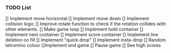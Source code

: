 ### TODO List

[] Implement move horizontal
[] Implement move down
[] Implement collision logic
[] Improve rotate function to check if the rotation collides with other elements.
[] Make game loop
[] Implement hold container
[] Implement next container
[] Implement score container
[] Implement line deletion on fill
[] Implement "quick-drop"
[] Implement insta-drop
[] Random tetromino colour
[]Implement end game
[] Pause game
[] See high scores
